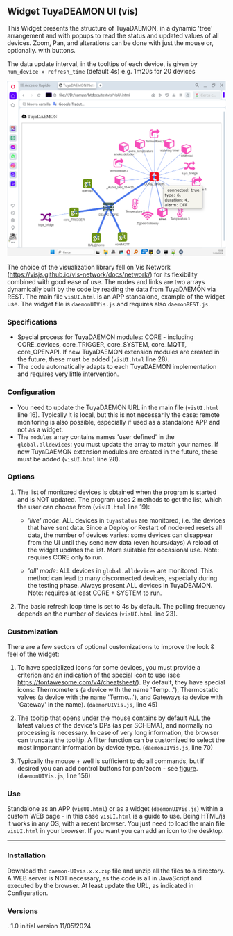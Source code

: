 ## Widget TuyaDEAMON UI (vis) ##

This Widget presents the structure of TuyaDAEMON, in a dynamic 'tree' arrangement and with popups to read the status and updated values of all devices.
Zoom, Pan, and alterations can be done with just the mouse or, optionally. with buttons.

The data update interval, in the tooltips of each device, is given by <br>
                    `num_device x refresh_time` (default 4s) e.g. 1m20s for 20 devices

![User interface using VIS](https://github.com/msillano/tuyaDAEMON/blob/main/pics/daemonUIvis.png?raw=true)

The choice of the visualization library fell on Vis Network (https://visjs.github.io/vis-network/docs/network/) for its flexibility combined with good ease of use.
The nodes and links are two arrays dynamically built by the code by reading the data from TuyaDAEMON via REST.
The main file `visUI.html` is an APP standalone, example of the widget use. The widget file is `daemonUIVis.js` and requires also `daemonREST.js`. 


### Specifications
  - Special process for TuyaDAEMON modules: CORE - including CORE_devices, core_TRIGGER, core_SYSTEM, core_MQTT, core_OPENAPI. If new TuyaDAEMON extension modules are created in the future, these must be added (`visUI.html` line 28).
- The code automatically adapts to each TuyaDAEMON implementation and requires very little intervention.

### Configuration

- You need to update the TuyaDAEMON URL in the main file (`visUI.html` line 16). Typically it is local, but this is not necessarily the case: remote monitoring is also possible, especially if used as a standalone APP and not as a widget.
- The `modules` array contains names 'user defined' in the `global.alldevices`: you must update the array to match your names. If new TuyaDAEMON extension modules are created in the future, these must be added (`visUI.html` line 28).


### Options
1) The list of monitored devices is obtained when the program is started and is NOT updated.
The program uses 2 methods to get the list, which the user can choose from (`visUI.html` line 19):

    - _'live' mode_: ALL devices in `tuyastatus` are monitored, i.e. the devices that have sent data. Since a Deploy or Restart of node-red resets all data, the number of devices varies: some devices can disappear from the UI until they send new data (even hours/days) A reload of the widget updates the list. More suitable for occasional use. 
Note: requires CORE only to run.

    - _'all' mode_: ALL devices in `global.alldevices` are monitored. This method can lead to many disconnected devices, especially during the testing phase. Always present ALL devices in TuyaDEAMON. 
Note: requires at least CORE + SYSTEM to run.

2) The basic refresh loop time is set to 4s by default. The polling frequency depends on the number of devices (`visUI.html` line 23).

### Customization
There are a few sectors of optional customizations to improve the look & feel of the widget:

1) To have specialized icons for some devices, you must provide a criterion and an indication of the special icon to use (see https://fontawesome.com/v4/cheatsheet/). 
By default, they have special icons: Thermometers (a device with the name 'Temp...'), Thermostatic valves (a device with the name 'Termo...'), and Gateways (a device with 'Gateway' in the name). (`daemonUIVis.js`, line 45)

2) The tooltip that opens under the mouse contains by default ALL the latest values of the device's DPs (as per SCHEMA), and normally no processing is necessary.
In case of very long information, the browser can truncate the tooltip. A filter function can be customized to select the most important information by device type. (`daemonUIVis.js`, line 70)

3) Typically the mouse + well is sufficient to do all commands, but if desired you can add control buttons for pan/zoom - see [figure](https://github.com/msillano/tuyaDEAMON-applications/tree/main). (`daemonUIVis.js`, line 156)

### Use
Standalone as an APP (`visUI.html`) or as a widget (`daemonUIVis.js`) within a custom WEB page - in this case `visUI.html` is a guide to use. Being HTML/js it works in any OS, with a recent browser.
You just need to load the main file `visUI.html` in your browser. If you want you can add an icon to the desktop.
<hr>

### Installation
Download the `daemon-UIvis.x.x.zip` file and unzip all the files to a directory. A WEB server is NOT necessary, as the code is all in JavaScript and executed by the browser.
At least update the URL, as indicated in Configuration.

### Versions
 . 1.0   initial version 11/05!2024
